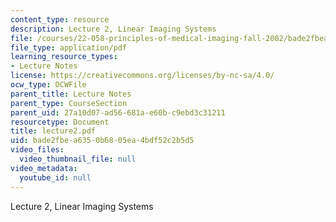 ```yaml
---
content_type: resource
description: Lecture 2, Linear Imaging Systems
file: /courses/22-058-principles-of-medical-imaging-fall-2002/bade2fbea6350b6805ea4bdf52c2b5d5_lecture2.pdf
file_type: application/pdf
learning_resource_types:
- Lecture Notes
license: https://creativecommons.org/licenses/by-nc-sa/4.0/
ocw_type: OCWFile
parent_title: Lecture Notes
parent_type: CourseSection
parent_uid: 27a10d07-ad56-681a-e60b-c9ebd3c31211
resourcetype: Document
title: lecture2.pdf
uid: bade2fbe-a635-0b68-05ea-4bdf52c2b5d5
video_files:
  video_thumbnail_file: null
video_metadata:
  youtube_id: null
---
```

Lecture 2, Linear Imaging Systems